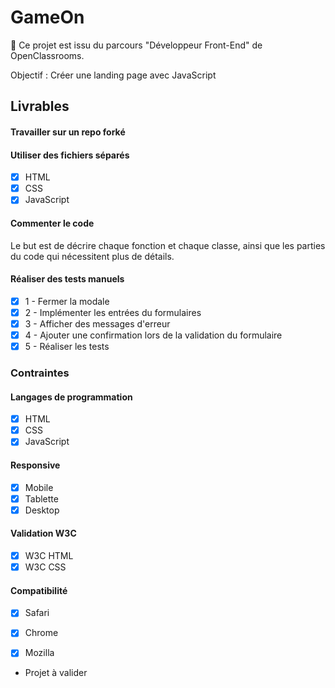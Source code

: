 # GameOn

:tada: Ce projet est issu du parcours "Développeur Front-End" de OpenClassrooms.

Objectif : Créer une landing page avec JavaScript

## Livrables

#### Travailler sur un repo forké

#### Utiliser des fichiers séparés

- [x] HTML
- [x] CSS
- [x] JavaScript

#### Commenter le code 

Le but est de décrire chaque fonction et chaque classe, ainsi que les parties du code qui nécessitent plus de détails.

#### Réaliser des tests manuels

- [x] 1 - Fermer la modale
- [x] 2 - Implémenter les entrées du formulaires
- [x] 3 - Afficher des messages d'erreur
- [x] 4 - Ajouter une confirmation lors de la validation du formulaire
- [x] 5 - Réaliser les tests

### Contraintes

#### Langages de programmation

- [x] HTML
- [x] CSS
- [x] JavaScript

#### Responsive

- [x] Mobile
- [x] Tablette
- [x] Desktop

#### Validation W3C

- [x] W3C HTML
- [x] W3C CSS

#### Compatibilité

- [x] Safari
- [x] Chrome
- [x] Mozilla


- Projet à valider
